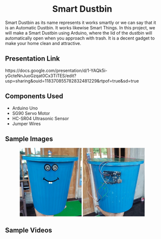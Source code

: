 <h1 align="center">Smart Dustbin</h2>
<p>Smart Dustbin as its name represents it works smartly or we can say that it is an Automatic Dustbin. It works likewise Smart Things.
In this project, we will make a Smart Dustbin using Arduino, where the lid of the dustbin will automatically open when you approach with trash. It is a decent gadget to make your home clean and attractive.</p>

<h2>Presentation Link</h2>
<p>https://docs.google.com/presentation/d/1-YAQk5i-yGcteNnJuoGzqat0Cx3TiTES/edit?usp=sharing&ouid=118370855782832481229&rtpof=true&sd=true</p>

<h2>Components Used</h2>
<ul>
  <li>Arduino Uno</li>
  <li>SG90 Servo Motor</li>
  <li>HC-SR04 Ultrasonic Sensor</li>
  <li>Jumper Wires</li>
  </ul>
  
<h2>Sample Images</h2>
<p align="center">
  <img  src="front_view.jpg" width="40%" height="20%"/>
  <img  src= "side_view.jpg" width="40%" height="20%" />
</p>
 
  
  <h2>Sample Videos</h2>
